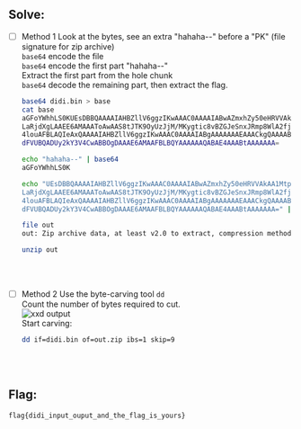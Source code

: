 ## Solve:

- [ ] Method 1
  Look at the bytes, see an extra "hahaha--" before a "PK" (file signature for zip archive) <br/>
  `base64` encode the file <br/>
  `base64` encode the first part "hahaha--" <br/>
  Extract the first part from the hole chunk <br/>
  `base64` decode the remaining part, then extract the flag. <br/>
  ```bash
  base64 didi.bin > base
  cat base
  aGFoYWhhLS0KUEsDBBQAAAAIAHBZllV6ggzIKwAAAC0AAAAIABwAZmxhZy50eHRVVAkAA1MtpGP4
  LaRjdXgLAAEE6AMAAAToAwAAS8tJTK9OyUzJjM/MKygtic8vBZGJeSnxJRmp8WlA2fjM4vjK/NKi
  4louAFBLAQIeAxQAAAAIAHBZllV6ggzIKwAAAC0AAAAIABgAAAAAAAEAAACkgQAAAABmbGFnLnR4
  dFVUBQADUy2kY3V4CwABBOgDAAAE6AMAAFBLBQYAAAAAAQABAE4AAABtAAAAAAA=
  
  echo "hahaha--" | base64                                                                      
  aGFoYWhhLS0K
  
  echo "UEsDBBQAAAAIAHBZllV6ggzIKwAAAC0AAAAIABwAZmxhZy50eHRVVAkAA1MtpGP4
  LaRjdXgLAAEE6AMAAAToAwAAS8tJTK9OyUzJjM/MKygtic8vBZGJeSnxJRmp8WlA2fjM4vjK/NKi
  4louAFBLAQIeAxQAAAAIAHBZllV6ggzIKwAAAC0AAAAIABgAAAAAAAEAAACkgQAAAABmbGFnLnR4
  dFVUBQADUy2kY3V4CwABBOgDAAAE6AMAAFBLBQYAAAAAAQABAE4AAABtAAAAAAA=" | base64 -d > out
  
  file out 
  out: Zip archive data, at least v2.0 to extract, compression method=deflate
  
  unzip out
  ```

<br/><br/>

- [ ] Method 2
  Use the byte-carving tool `dd` <br/>
  Count the number of bytes required to cut. <br/>
  ![xxd output](https://user-images.githubusercontent.com/93029180/209116640-ba20e2c5-61fc-4bf9-af54-abb255f44792.png)
  <br/>
  Start carving: <br/>
  ```bash
  dd if=didi.bin of=out.zip ibs=1 skip=9
  ```

<br/><br/>

## Flag:
`flag{didi_input_ouput_and_the_flag_is_yours}`
  
  

